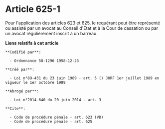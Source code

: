 # Article 625-1

Pour l'application des articles 623 et 625, le requérant peut être représenté ou assisté par un avocat au Conseil d'Etat et à
la Cour de cassation ou par un avocat régulièrement inscrit à un barreau.

**Liens relatifs à cet article**

	**Codifié par**:

	  - Ordonnance 58-1296 1958-12-23

	**Créé par**:

	  - Loi n°89-431 du 23 juin 1989 - art. 5 () JORF 1er juillet 1989 en vigueur le 1er octobre 1989

	**Abrogé par**:

	  - Loi n°2014-640 du 20 juin 2014 - art. 3

	**Cite**:

	  - Code de procédure pénale - art. 623 (VD)
	  - Code de procédure pénale - art. 625
